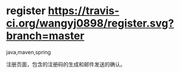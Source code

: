 register https://travis-ci.org/wangyj0898/register.svg?branch=master
========

java,maven,spring

注册页面，包含的注册码的生成和邮件发送的确认。
